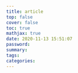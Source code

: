 ```yaml
---
title: article
top: false
cover: false
toc: true
mathjax: true
date: 2020-11-13 15:51:07
password:
summary:
tags:
categories:
---
```

